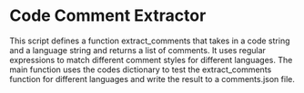 # Code Comment Extractor
This script defines a function extract_comments that takes in a code string and a language string and returns a list of comments. It uses regular expressions to match different comment styles for different languages. The main function uses the codes dictionary to test the extract_comments function for different languages and write the result to a comments.json file.
